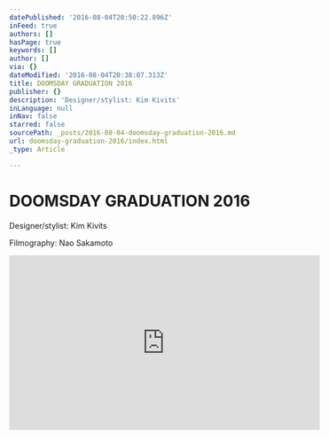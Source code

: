 ```yaml
---
datePublished: '2016-08-04T20:50:22.896Z'
inFeed: true
authors: []
hasPage: true
keywords: []
author: []
via: {}
dateModified: '2016-08-04T20:38:07.313Z'
title: DOOMSDAY GRADUATION 2016
publisher: {}
description: 'Designer/stylist: Kim Kivits'
inLanguage: null
inNav: false
starred: false
sourcePath: _posts/2016-08-04-doomsday-graduation-2016.md
url: doomsday-graduation-2016/index.html
_type: Article

---
```

# DOOMSDAY GRADUATION 2016

Designer/stylist: Kim Kivits

Filmography: Nao Sakamoto

<iframe src="https://www.facebook.com/plugins/video.php?href=https%3A%2F%2Fwww.facebook.com%2FKimKivits%2Fvideos%2F10206759914571832%2F&show\_text=0&width=560" width="560" height="315" style="border:none;overflow:hidden" scrolling="no" frameborder="0" allowTransparency="true" allowFullScreen="true"\></iframe\>